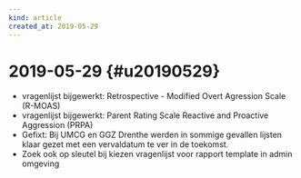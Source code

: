 ```yaml
---
kind: article
created_at: 2019-05-29
---
```

# 2019-05-29 {#u20190529}

* vragenlijst bijgewerkt: Retrospective - Modified Overt Agression Scale (R-MOAS)
* vragenlijst bijgewerkt: Parent Rating Scale Reactive and Proactive Aggression (PRPA)
* Gefixt: Bij UMCG en GGZ Drenthe werden in sommige gevallen lijsten klaar gezet met een vervaldatum te ver in de toekomst.
* Zoek ook op sleutel bij kiezen vragenlijst voor rapport template in admin omgeving
